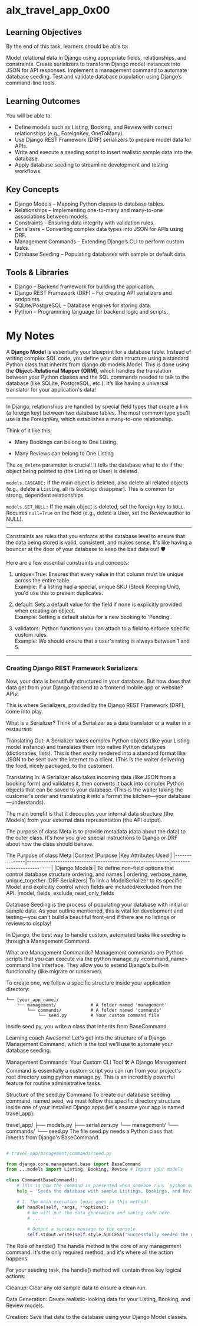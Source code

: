# alx_travel_app_0x00

## Learning Objectives
By the end of this task, learners should be able to:

Model relational data in Django using appropriate fields, relationships, and constraints.
Create serializers to transform Django model instances into JSON for API responses.
Implement a management command to automate database seeding.
Test and validate database population using Django’s command-line tools.
## Learning Outcomes
You will be able to:

- Define models such as Listing, Booking, and Review with correct relationships (e.g., ForeignKey, OneToMany).
- Use Django REST Framework (DRF) serializers to prepare model data for APIs.
- Write and execute a seeding script to insert realistic sample data into the database.
- Apply database seeding to streamline development and testing workflows.
## Key Concepts
- Django Models – Mapping Python classes to database tables.
- Relationships – Implementing one-to-many and many-to-one associations between models.
- Constraints – Ensuring data integrity with validation rules.
- Serializers – Converting complex data types into JSON for APIs using DRF.
- Management Commands – Extending Django’s CLI to perform custom tasks.
- Database Seeding – Populating databases with sample or default data.
## Tools & Libraries
- Django – Backend framework for building the application.
- Django REST Framework (DRF) – For creating API serializers and endpoints.
- SQLite/PostgreSQL – Database engines for storing data.
- Python – Programming language for backend logic and scripts.

# My Notes
A **Django Model** is essentially your blueprint for a database table. Instead of writing complex SQL code, you define your data structure using a standard Python class that inherits from django.db.models.Model.
This is done using the **Object-Relational Mapper (ORM)**, which handles the translation between your Python classes and the SQL commands needed to talk to the database (like SQLite, PostgreSQL, etc.). It’s like having a universal translator for your application's data!
___
In Django, relationships are handled by special field types that create a link (a foreign key) between two database tables. The most common type you'll use is the ForeignKey, which establishes a many-to-one relationship.

Think of it like this:

- Many Bookings can belong to One Listing.

- Many Reviews can belong to One Listing

The `on_delete` parameter is crucial! It tells the database what to do if the object being pointed to (the Listing or User) is deleted.

`models.CASCADE:` If the main object is deleted, also delete all related objects (e.g., delete a `Listing`, all its `Bookings` disappear). This is common for strong, dependent relationships.

`models.SET_NULL:` If the main object is deleted, set the foreign key to `NULL`. Requires `null=True` on the field (e.g., delete a User, set the Review.author to NULL).
____ 
Constraints are rules that you enforce at the database level to ensure that the data being stored is valid, consistent, and makes sense. It's like having a bouncer at the door of your database to keep the bad data out! 🛡️

Here are a few essential constraints and concepts:

1. unique=True: Ensures that every value in that column must be unique across the entire table.   
   Example: If a listing had a special, unique SKU (Stock Keeping Unit), you'd use this to prevent duplicates.

3. default: Sets a default value for the field if none is explicitly provided when creating an object.   
   Example: Setting a default status for a new booking to 'Pending'.

4. validators: Python functions you can attach to a field to enforce specific custom rules.  
   Example: We should ensure that a user's rating is always between 1 and 5.
___
### Creating Django REST Framework Serializers
Now, your data is beautifully structured in your database. But how does that data get from your Django backend to a frontend mobile app or website? APIs!

This is where Serializers, provided by the Django REST Framework (DRF), come into play.

What is a Serializer?
Think of a Serializer as a data translator or a waiter in a restaurant:

Translating Out: A Serializer takes complex Python objects (like your Listing model instance) and translates them into native Python datatypes (dictionaries, lists). This is then easily rendered into a standard format like JSON to be sent over the internet to a client. (This is the waiter delivering the food, nicely packaged, to the customer).

Translating In: A Serializer also takes incoming data (like JSON from a booking form) and validates it, then converts it back into complex Python objects that can be saved to your database. (This is the waiter taking the customer's order and translating it into a format the kitchen—your database—understands).

The main benefit is that it decouples your internal data structure (the Models) from your external data representation (the API output).

The purpose of class Meta is to provide metadata (data about the data) to the outer class. It's how you give special instructions to Django or DRF about how the class should behave.

The Purpose of class Meta
|Context        |Purpose	                                                   |Key Attributes Used        |
|---------------|------------------------------------------------------------|---------------------------|
|Django Models  |	To define non-field options that control database structure ordering, and names.| 	ordering, verbose_name, unique_together
|DRF Serializers|	To link a ModelSerializer to its specific Model and explicitly control which fields are included/excluded from the API.	       |model, fields, exclude, read_only_fields 

Database Seeding is the process of populating your database with initial or sample data. As your outline mentioned, this is vital for development and testing—you can't build a beautiful front-end if there are no listings or reviews to display!

In Django, the best way to handle custom, automated tasks like seeding is through a Management Command.

What are Management Commands?
Management commands are Python scripts that you can execute via the python manage.py <command_name> command line interface. They allow you to extend Django's built-in functionality (like migrate or runserver).

To create one, we follow a specific structure inside your application directory:

```alx_travel_app_0x00/
└── [your_app_name]/
    └── management/             # A folder named 'management'
        └── commands/           # A folder named 'commands'
            └── seed.py         # Your custom command file
```
Inside seed.py, you write a class that inherits from BaseCommand.

Learning coach
Awesome! Let's get into the structure of a Django Management Command, which is the tool we'll use to automate your database seeding.

Management Commands: Your Custom CLI Tool 🛠️
A Django Management Command is essentially a custom script you can run from your project's root directory using python manage.py. This is an incredibly powerful feature for routine administrative tasks.

Structure of the seed.py Command
To create our database seeding command, named seed, we must follow this specific directory structure inside one of your installed Django apps (let's assume your app is named travel_app):

travel_app/
├── models.py
├── serializers.py
└── management/
    └── commands/
        └── seed.py
The file seed.py needs a Python class that inherits from Django's BaseCommand.

```Python

# travel_app/management/commands/seed.py

from django.core.management.base import BaseCommand
from ...models import Listing, Booking, Review # Import your models

class Command(BaseCommand):
    # This is how the command is presented when someone runs `python manage.py help`
    help = 'Seeds the database with sample Listings, Bookings, and Reviews.'

    # 1. The main execution logic goes in this method!
    def handle(self, *args, **options):
        # We will put the data generation and saving code here.
        # ...
        
        # Output a success message to the console
        self.stdout.write(self.style.SUCCESS('Successfully seeded the database!'))
```
The Role of handle()
The handle method is the core of any management command. It's the only required method, and it's where all the action happens.

For your seeding task, the handle() method will contain three key logical actions:

Cleanup: Clear any old sample data to ensure a clean run.

Data Generation: Create realistic-looking data for your Listing, Booking, and Review models.

Creation: Save that data to the database using your Django Model classes.
                  

